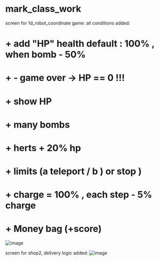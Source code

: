 # mark_class_work
screen for 1d_robot_coordinate game:
all conditions added:
#   + add "HP" health default : 100% , when bomb - 50%
#   + - game over -> HP == 0 !!!
#   + show HP 
#   + many bombs
#   + herts + 20% hp
#   + limits (a teleport / b ) or stop )
#   + charge = 100% , each step - 5% charge
#   + Money bag (+score)
![image](https://user-images.githubusercontent.com/63554654/203629111-a1a91da0-daaf-4c77-82b0-70db4ef2eeb5.png)

screen for shop2, delivery logic added:
![image](https://user-images.githubusercontent.com/63554654/201108835-6760c174-fb7c-4f52-95ed-97fb92bbafb9.png)
